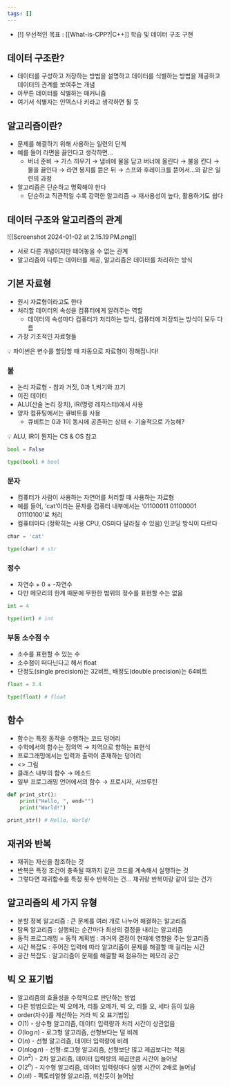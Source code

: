 ```yaml
---
tags: []
---
```


- [!] 우선적인 목표 : [[What-is-CPP?|C++]] 학습 및 데이터 구조 구현


## 데이터 구조란?

- 데이터를 구성하고 저장하는 방법을 설명하고 데이터를 식별하는 방법을 제공하고 데이터의 관계를 보여주는 개념
- 아무튼 데이터를 식별하는 매커니즘
- 여기서 식별자는 인덱스나 키라고 생각하면 될 듯

## 알고리즘이란?

- 문제를 해결하기 위해 사용하는 일련의 단계
- 예를 들어 라면을 끓인다고 생각하면…
    - 버너 준비 → 가스 끼우기 → 냄비에 물을 담고 버너에 올린다 → 불을 킨다 → 물을 끓인다 → 라면 봉지를 뜯은 뒤 → 스프와 후레이크를 뜯어서…와 같은 일련의 과정
- 알고리즘은 단순하고 명확해야 한다
    - 단순하고 직관적일 수록 강력한 알고리즘 → 재사용성이 높다, 활용하기도 쉽다

## 데이터 구조와 알고리즘의 관계

![[Screenshot 2024-01-02 at 2.15.19 PM.png]]
- 서로 다른 개념이지만 떼어놓을 수 없는 관계
- 알고리즘이 다루는 데이터를 제공, 알고리즘은 데이터를 처리하는 방식

## 기본 자료형

- 원시 자료형이라고도 한다
- 처리할 데이터의 속성을 컴퓨터에게 알려주는 역할
    - 데이터의 속성마다 컴퓨터가 처리하는 방식, 컴퓨터에 저장되는 방식이 모두 다름
- 가장 기초적인 자료형들

<aside> 💡 파이썬은 변수를 할당할 때 자동으로 자료형이 정해집니다!

</aside>

### 불

- 논리 자료형 - 참과 거짓, 0과 1,켜기와 끄기
- 이진 데이터
- ALU(산술 논리 장치), IR(명령 레지스터)에서 사용
- 양자 컴퓨팅에서는 큐비트를 사용
    - 큐비트는 0과 1이 동시에 공존하는 상태 ← 기술적으로 가능해?

<aside> 💡 ALU, IR이 뭔지는 CS & OS 참고

</aside>

```python
bool = False

type(bool) # bool
```

### 문자

- 컴퓨터가 사람이 사용하는 자연어를 처리할 때 사용하는 자료형
- 예를 들어, ‘cat’이라는 문자를 컴퓨터 내부에서는 ‘01100011 01100001 01110100’로 처리
- 컴퓨터마다 (정확히는 사용 CPU, OS마다 달라질 수 있음) 인코딩 방식이 다르다

```python
char = 'cat'

type(char) # str
```

### 정수

- 자연수 + 0 + -자연수
- 다만 메모리의 한계 때문에 무한한 범위의 정수를 표현할 수는 없음

```python
int = 4

type(int) # int
```

### 부동 소수점 수

- 소수를 표현할 수 있는 수
- 소수점이 떠다닌다고 해서 float
- 단정도(single precision)는 32비트, 배정도(double precision)는 64비트

```python
float = 3.4

type(float) # float
```

## 함수

- 함수는 특정 동작을 수행하는 코드 덩어리
- 수학에서의 함수는 정의역 → 치역으로 향하는 표현식
- 프로그래밍에서는 입력과 출력이 존재하는 덩어리
- <> 그림
- 클래스 내부의 함수 → 메소드
- 일부 프로그래밍 언어에서의 함수 → 프로시저, 서브루틴

```python
def print_str():
    print("Hello, ", end="")
    print("World!")
    
print_str() # Hello, World!
```

## 재귀와 반복

- 재귀는 자신을 참조하는 것
- 반복은 특정 조건이 충족될 때까지 같은 코드를 계속해서 실행하는 것
- 그렇다면 재귀함수를 특정 횟수 반복하는 건… 재귀랑 반복이랑 같이 있는 건가

## 알고리즘의 세 가지 유형

- 분할 정복 알고리즘 : 큰 문제를 여러 개로 나누어 해결하는 알고리즘
- 탐욕 알고리즘 : 실행되는 순간마다 최상의 결정을 내리는 알고리즘
- 동적 프로그래밍 = 동적 계획법 : 과거의 결정이 현재에 영향을 주는 알고리즘
- 시간 복잡도 : 주어진 입력에 따라 알고리즘이 문제를 해결할 때 걸리는 시간
- 공간 복잡도 : 알고리즘이 문제를 해결할 때 점유하는 메모리 공간

## 빅 오 표기법

- 알고리즘의 효율성을 수학적으로 판단하는 방법
- 다른 방법으로는 빅 오메가, 리틀 오메가, 빅 오, 리틀 오, 세타 등이 있음
- order(차수)를 계산하는 거라 빅 오 표기법임
- $O(1)$ - 상수형 알고리즘, 데이터 입력량과 처리 시간이 상관없음
- $O(\log n)$ - 로그형 알고리즘, 선형보다는 덜 비례
- $O(n)$ - 선형 알고리즘, 데이터 입력량에 비례
- $O(n\log n)$ - 선형-로그형 알고리즘, 선형보단 많고 제곱보다는 적음
- $O(n^2)$ - 2차 알고리즘, 데이터 입력량의 제곱만큼 시간이 늘어남
- $O(2^n)$ - 지수형 알고리즘, 데이터 입력량마다 실행 시간이 2배로 늘어남
- $O(n!)$ - 팩토리얼형 알고리즘, 미친듯이 늘어남